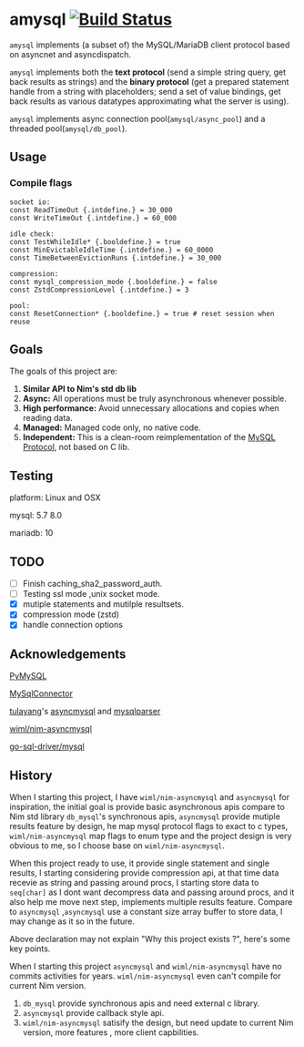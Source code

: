 # amysql  [![Build Status](https://travis-ci.org/bung87/amysql.svg?branch=master)](https://travis-ci.org/bung87/amysql)  

`amysql` implements (a subset of) the MySQL/MariaDB client protocol based on asyncnet and asyncdispatch.  

`amysql` implements both the **text protocol** (send a simple string query, get back results as strings) and the **binary protocol** (get a prepared statement handle from a string with placeholders; send a set of value bindings, get back results as various datatypes approximating what the server is using).  

`amysql` implements async connection pool(`amysql/async_pool`) and a threaded pool(`amysql/db_pool`).  

## Usage  

### Compile flags  

```
socket io:
const ReadTimeOut {.intdefine.} = 30_000
const WriteTimeOut {.intdefine.} = 60_000  

idle check:
const TestWhileIdle* {.booldefine.} = true
const MinEvictableIdleTime {.intdefine.} = 60_0000
const TimeBetweenEvictionRuns {.intdefine.} = 30_000  

compression:  
const mysql_compression_mode {.booldefine.} = false
const ZstdCompressionLevel {.intdefine.} = 3

pool:
const ResetConnection* {.booldefine.} = true # reset session when reuse 

```
## Goals

The goals of this project are:

1. **Similar API to Nim's std db lib** 
2. **Async:** All operations must be truly asynchronous whenever possible.
3. **High performance:** Avoid unnecessary allocations and copies when reading data.
4. **Managed:** Managed code only, no native code.
6. **Independent:** This is a clean-room reimplementation of the [MySQL Protocol](https://dev.mysql.com/doc/internals/en/client-server-protocol.html), not based on C lib.  

## Testing  

platform: Linux and OSX  

mysql: 5.7 8.0  

mariadb: 10  

## TODO  

- [ ] Finish caching_sha2_password_auth.  
- [ ] Testing ssl mode ,unix socket mode.  
- [x] mutiple statements and mutilple resultsets.
- [x] compression mode (zstd)  
- [x] handle connection options  

## Acknowledgements  

[PyMySQL](https://github.com/PyMySQL/PyMySQL)  

[MySqlConnector](https://github.com/mysql-net/MySqlConnector)

[tulayang](https://github.com/tulayang)'s [asyncmysql](https://github.com/tulayang/asyncmysql) and [mysqlparser](https://github.com/tulayang/mysqlparser)  

[wiml/nim-asyncmysql](https://github.com/wiml/nim-asyncmysql)  

[go-sql-driver/mysql](https://github.com/go-sql-driver/mysql)  

## History  

When I starting this project, I have `wiml/nim-asyncmysql` and `asyncmysql` for inspiration, the initial goal is provide basic asynchronous apis compare to Nim std library `db_mysql`'s synchronous apis, `asyncmysql` provide mutiple results feature by design, he map mysql protocol flags to exact to c types, `wiml/nim-asyncmysql` map flags to enum type and the project design is very obvious to me, so I choose base on `wiml/nim-asyncmysql`.  

When this project ready to use, it provide single statement and single results, I starting considering provide compression api, at that time data recevie as string and passing around procs, I starting store data to `seq[char]` as I dont want decompress data and passing around procs, and it also help me move next step, implements multiple results feature. Compare to `asyncmysql` ,`asyncmysql` use a constant size array buffer to store data, I may change as it so in the future.

Above declaration may not explain "Why this project exists ?", here's some key points.  

When I starting this project `asyncmysql` and `wiml/nim-asyncmysql` have no commits activities for years. `wiml/nim-asyncmysql` even can't compile for current Nim version.  

1. `db_mysql` provide synchronous apis and need external c library.
2. `asyncmysql` provide callback style api.
3. `wiml/nim-asyncmysql` satisify the design, but need update to current Nim version, more features , more client capbilities. 

